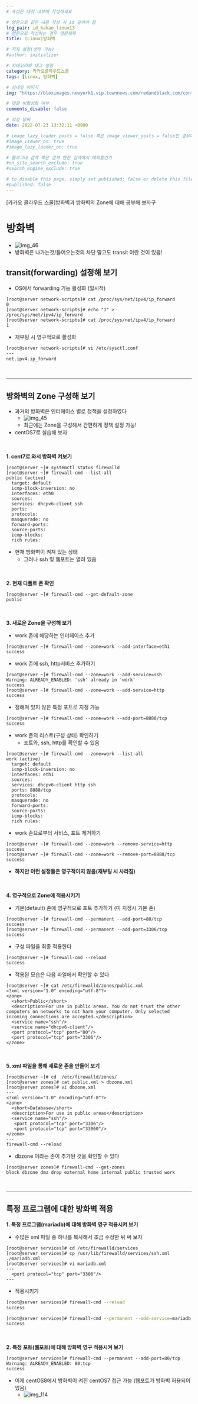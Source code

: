 ```yaml
---
# 속성은 대쉬 내부에 작성하세요

# 영문으로 같은 내용 작성 시 id 같아야 함
lng_pair: id_kakao_linux13
# 영문으로 작성하는 경우 영문제목
title: (Linux)방화벽

# 저자 설정(생략 가능)
#author: initializer

# 카테고리와 태그 설정
category: 카카오클라우드스쿨
tags: [Linux, 방화벽]

# 섬네일 이미지
img: "https://bloximages.newyork1.vip.townnews.com/redandblack.com/content/tncms/assets/v3/editorial/4/59/45940eb2-5403-11e9-a843-db0e4491cc90/5ca13d8453042.image.jpg"

# 댓글 비활성화 여부
comments_disable: false

# 작성 날짜
date: 2022-07-23 13:32:11 +0900

# image_lazy_loader_posts = false 혹은 image_viewer_posts = false인 경우에만 사용하세요
#image_viewer_on: true
#image_lazy_loader_on: true

# 블로그내 검색 혹은 검색 엔진 검색에서 예외할건가
#on_site_search_exclude: true
#search_engine_exclude: true

# to disable this page, simply set published: false or delete this file
#published: false
---
```


<!-- outline-start -->

[카카오 클라우드 스쿨]방화벽과 방화벽의 Zone에 대해 공부해 보자구

<!-- outline-end -->


# 방화벽

* ![img_46](https://user-images.githubusercontent.com/104918800/183669109-b79602c9-1740-45ce-9c67-78bb7ddcfeb8.jpg)
* 방화벽은 나가는것/들어오는것의 차단 말고도 transit 이란 것이 있음!

## transit(forwarding) 설정해 보기

* OS에서 forwarding 기능 활성화 (일시적)

```shell
[root@server network-scripts]# cat /proc/sys/net/ipv4/ip_forward
0
[root@server network-scripts]# echo "1" > /proc/sys/net/ipv4/ip_forward
[root@server network-scripts]# cat /proc/sys/net/ipv4/ip_forward
1
```

* 재부팅 시 영구적으로 활성화

```sh
[root@server network-scripts]# vi /etc/sysctl.conf
---
net.ipv4.ip_forward
```

<br>
<hr>

## 방화벽의 Zone 구성해 보기

* 과거의 방화벽은 인터페이스 별로 정책을 설정하였다
  * ![img_45](https://user-images.githubusercontent.com/104918800/183669121-e18ad788-718a-4c03-a12f-6269be8d621c.jpg)
  * 최근에는 Zone을 구성해서 간편하게 정책 설정 가능!
* centOS7로 실습해 보자

<br>

**1. cent7로 와서 방화벽 켜보기**

```shell
[root@server ~]# systemctl status firewalld
[root@server ~]# firewall-cmd --list-all
public (active)
  target: default
  icmp-block-inversion: no
  interfaces: eth0
  sources:
  services: dhcpv6-client ssh
  ports:
  protocols:
  masquerade: no
  forward-ports:
  source-ports:
  icmp-blocks:
  rich rules:
```

* 현재 방화벽이 켜져 있는 상태
  * 그러나 ssh 및 웹포트는 열려 있음

<br>

**2. 현재 디폴트 존 확인**

```shell
[root@server ~]# firewall-cmd --get-default-zone
public
```

<br>

**3. 새로운 Zone을 구성해 보기**
* work 존에 해당하는 인터페이스 추가

```shell
[root@server ~]# firewall-cmd --zone=work --add-interface=eth1
success
```

* work 존에 ssh, http서비스 추가하기

```shell
[root@server ~]# firewall-cmd --zone=work --add-service=ssh
Warning: ALREADY_ENABLED: 'ssh' already in 'work'
success
[root@server ~]# firewall-cmd --zone=work --add-service=http
success
```

* 정해져 있지 않은 특정 포트로 지정 가능

```shell
[root@server ~]# firewall-cmd --zone=work --add-port=8888/tcp
success
```

* work 존의 리스트(구성 상태) 확인하기
  * 포트와, ssh, http를 확인할 수 있음

```shell
[root@server ~]# firewall-cmd --zone=work --list-all
work (active)
  target: default
  icmp-block-inversion: no
  interfaces: eth1
  sources:
  services: dhcpv6-client http ssh
  ports: 8888/tcp
  protocols:
  masquerade: no
  forward-ports:
  source-ports:
  icmp-blocks:
  rich rules:
```

* work 존으로부터 서비스, 포트 제거하기

```shell
[root@server ~]# firewall-cmd --zone=work --remove-service=http
success
[root@server ~]# firewall-cmd --zone=work --remove-port=8888/tcp
success
```

* **하지만 이런 설정들은 영구적이지 않음(재부팅 시 사라짐)**

<br>

**4. 영구적으로 Zone에 적용시키기**
* 기본(default) 존에 영구적으로 포트 추가하기 (미 지정시 기본 존)

```shell
[root@server ~]# firewall-cmd --permanent --add-port=80/tcp
success
[root@server ~]# firewall-cmd --permanent --add-port=3306/tcp
success
```

* 구성 파일을 최종 적용한다

```shell
[root@server ~]# firewall-cmd --reload
success
```

 * 적용된 모습은 다음 파일에서 확인할 수 있다

```shell
[root@server ~]# cat /etc/firewalld/zones/public.xml
<?xml version="1.0" encoding="utf-8"?>
<zone>
  <short>Public</short>
  <description>For use in public areas. You do not trust the other computers on networks to not harm your computer. Only selected incoming connections are accepted.</description>
  <service name="ssh"/>
  <service name="dhcpv6-client"/>
  <port protocol="tcp" port="80"/>
  <port protocol="tcp" port="3306"/>
</zone>
```

<br>

**5. xml 파일을 통해 새로운 존을 만들어 보기**

```shell
[root@server ~]# cd  /etc/firewalld/zones/
[root@server zones]# cat public.xml > dbzone.xml
[root@server zones]# vi dbzone.xml
---
<?xml version="1.0" encoding="utf-8"?>
<zone>
  <short>Database</short>
  <description>For use in public areas</description>
  <service name="ssh"/>
   <port protocol="tcp" port="3306"/>
   <port protocol="tcp" port="33060"/>
</zone>
---
firewall-cmd --reload
```

* dbzone 이라는 존이 추가된 것을 확인할 수 있다

```shell
[root@server zones]# firewall-cmd --get-zones
block dbzone dmz drop external home internal public trusted work
```

<br>
<hr>


## 특정 프로그램에 대한 방화벽 적용
**1. 특정 프로그램(mariadb)에 대해 방화벽 영구 적용시켜 보기**

* 수많은 xml 파일 중 하나를 복사해서 조금 수정한 뒤 써 보자

```shell
[root@server services]# cd /etc/firewalld/services
[root@server services]# cp /usr/lib/firewalld/services/ssh.xml ./mariadb.xml
[root@server services]# vi mariadb.xml
---
  <port protocol="tcp" port="3306"/>
---
```

* 적용시키기

```sh
[root@server services]# firewall-cmd --reload
success

[root@server services]# firewall-cmd --permanent --add-service=mariadb
success
```

<br>

**2. 특정 포트(웹포트)에 대해 방화벽 영구 적용시켜 보기**

```shell
[root@server services]# firewall-cmd --permanent --add-port=80/tcp
Warning: ALREADY_ENABLED: 80:tcp
success
```

* 이제 centOS8에서 방화벽이 켜진 centOS7 접근 가능 (웹포트가 방화벽 허용되어 있음)
  * ![img_114](https://user-images.githubusercontent.com/104918800/183669117-f5f0dfc8-2955-43da-8454-c3c6ffc81b5b.png)
